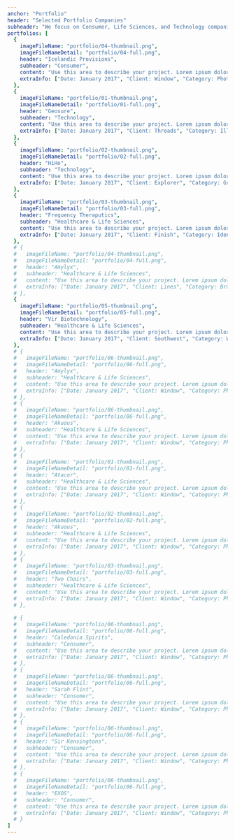 ```yaml
---
anchor: "Portfolio"
header: "Selected Portfolio Companies"
subheader: "We focus on Consumer, Life Sciences, and Technology companies."
portfolios: [
  {
    imageFileName: "portfolio/04-thumbnail.png",
    imageFileNameDetail: "portfolio/04-full.png",
    header: "Icelandic Provisions",
    subheader: "Consumer",
    content: "Use this area to describe your project. Lorem ipsum dolor sit amet, consectetur adipisicing elit. Est blanditiis dolorem culpa incidunt minus dignissimos deserunt repellat aperiam quasi sunt officia expedita beatae cupiditate, maiores repudiandae, nostrum, reiciendis facere nemo!",
    extraInfo: ["Date: January 2017", "Client: Window", "Category: Photography"]
  },
  {
    imageFileName: "portfolio/01-thumbnail.png",
    imageFileNameDetail: "portfolio/01-full.png",
    header: "Geosure",
    subheader: "Technology",
    content: "Use this area to describe your project. Lorem ipsum dolor sit amet, consectetur adipisicing elit. Est blanditiis dolorem culpa incidunt minus dignissimos deserunt repellat aperiam quasi sunt officia expedita beatae cupiditate, maiores repudiandae, nostrum, reiciendis facere nemo!",
    extraInfo: ["Date: January 2017", "Client: Threads", "Category: Illustration"]
  },
  {
    imageFileName: "portfolio/02-thumbnail.png",
    imageFileNameDetail: "portfolio/02-full.png",
    header: "HiHo",
    subheader: "Technology",
    content: "Use this area to describe your project. Lorem ipsum dolor sit amet, consectetur adipisicing elit. Est blanditiis dolorem culpa incidunt minus dignissimos deserunt repellat aperiam quasi sunt officia expedita beatae cupiditate, maiores repudiandae, nostrum, reiciendis facere nemo!",
    extraInfo: ["Date: January 2017", "Client: Explorer", "Category: Graphic Design"]
  },
  {
    imageFileName: "portfolio/03-thumbnail.png",
    imageFileNameDetail: "portfolio/03-full.png",
    header: "Frequency Theraputics",
    subheader: "Healthcare & Life Sciences",
    content: "Use this area to describe your project. Lorem ipsum dolor sit amet, consectetur adipisicing elit. Est blanditiis dolorem culpa incidunt minus dignissimos deserunt repellat aperiam quasi sunt officia expedita beatae cupiditate, maiores repudiandae, nostrum, reiciendis facere nemo!",
    extraInfo: ["Date: January 2017", "Client: Finish", "Category: Identity"]
  },
  # {
  #   imageFileName: "portfolio/04-thumbnail.png",
  #   imageFileNameDetail: "portfolio/04-full.png",
  #   header: "Amylyx",
  #   subheader: "Healthcare & Life Sciences",
  #   content: "Use this area to describe your project. Lorem ipsum dolor sit amet, consectetur adipisicing elit. Est blanditiis dolorem culpa incidunt minus dignissimos deserunt repellat aperiam quasi sunt officia expedita beatae cupiditate, maiores repudiandae, nostrum, reiciendis facere nemo!",
  #   extraInfo: ["Date: January 2017", "Client: Lines", "Category: Branding"]
  # },
  {
    imageFileName: "portfolio/05-thumbnail.png",
    imageFileNameDetail: "portfolio/05-full.png",
    header: "Vir Biotechnology",
    subheader: "Healthcare & Life Sciences",
    content: "Use this area to describe your project. Lorem ipsum dolor sit amet, consectetur adipisicing elit. Est blanditiis dolorem culpa incidunt minus dignissimos deserunt repellat aperiam quasi sunt officia expedita beatae cupiditate, maiores repudiandae, nostrum, reiciendis facere nemo!",
    extraInfo: ["Date: January 2017", "Client: Southwest", "Category: Website Design"]
  },
  # {
  #   imageFileName: "portfolio/06-thumbnail.png",
  #   imageFileNameDetail: "portfolio/06-full.png",
  #   header: "Amylyx",
  #   subheader: "Healthcare & Life Sciences",
  #   content: "Use this area to describe your project. Lorem ipsum dolor sit amet, consectetur adipisicing elit. Est blanditiis dolorem culpa incidunt minus dignissimos deserunt repellat aperiam quasi sunt officia expedita beatae cupiditate, maiores repudiandae, nostrum, reiciendis facere nemo!",
  #   extraInfo: ["Date: January 2017", "Client: Window", "Category: Photography"]
  # },
  # {
  #   imageFileName: "portfolio/06-thumbnail.png",
  #   imageFileNameDetail: "portfolio/06-full.png",
  #   header: "Akuous",
  #   subheader: "Healthcare & Life Sciences",
  #   content: "Use this area to describe your project. Lorem ipsum dolor sit amet, consectetur adipisicing elit. Est blanditiis dolorem culpa incidunt minus dignissimos deserunt repellat aperiam quasi sunt officia expedita beatae cupiditate, maiores repudiandae, nostrum, reiciendis facere nemo!",
  #   extraInfo: ["Date: January 2017", "Client: Window", "Category: Photography"]
  # },
  # {
  #   imageFileName: "portfolio/01-thumbnail.png",
  #   imageFileNameDetail: "portfolio/01-full.png",
  #   header: "Atacor",
  #   subheader: "Healthcare & Life Sciences",
  #   content: "Use this area to describe your project. Lorem ipsum dolor sit amet, consectetur adipisicing elit. Est blanditiis dolorem culpa incidunt minus dignissimos deserunt repellat aperiam quasi sunt officia expedita beatae cupiditate, maiores repudiandae, nostrum, reiciendis facere nemo!",
  #   extraInfo: ["Date: January 2017", "Client: Window", "Category: Photography"]
  # },
  # {
  #   imageFileName: "portfolio/02-thumbnail.png",
  #   imageFileNameDetail: "portfolio/02-full.png",
  #   header: "Akuous",
  #   subheader: "Healthcare & Life Sciences",
  #   content: "Use this area to describe your project. Lorem ipsum dolor sit amet, consectetur adipisicing elit. Est blanditiis dolorem culpa incidunt minus dignissimos deserunt repellat aperiam quasi sunt officia expedita beatae cupiditate, maiores repudiandae, nostrum, reiciendis facere nemo!",
  #   extraInfo: ["Date: January 2017", "Client: Window", "Category: Photography"]
  # },
  # {
  #   imageFileName: "portfolio/03-thumbnail.png",
  #   imageFileNameDetail: "portfolio/03-full.png",
  #   header: "Two Chairs",
  #   subheader: "Healthcare & Life Sciences",
  #   content: "Use this area to describe your project. Lorem ipsum dolor sit amet, consectetur adipisicing elit. Est blanditiis dolorem culpa incidunt minus dignissimos deserunt repellat aperiam quasi sunt officia expedita beatae cupiditate, maiores repudiandae, nostrum, reiciendis facere nemo!",
  #   extraInfo: ["Date: January 2017", "Client: Window", "Category: Photography"]
  # },
  
  # {
  #   imageFileName: "portfolio/06-thumbnail.png",
  #   imageFileNameDetail: "portfolio/06-full.png",
  #   header: "Caledonia Spirits",
  #   subheader: "Consumer",
  #   content: "Use this area to describe your project. Lorem ipsum dolor sit amet, consectetur adipisicing elit. Est blanditiis dolorem culpa incidunt minus dignissimos deserunt repellat aperiam quasi sunt officia expedita beatae cupiditate, maiores repudiandae, nostrum, reiciendis facere nemo!",
  #   extraInfo: ["Date: January 2017", "Client: Window", "Category: Photography"]
  # },
  # {
  #   imageFileName: "portfolio/06-thumbnail.png",
  #   imageFileNameDetail: "portfolio/06-full.png",
  #   header: "Sarah Flint",
  #   subheader: "Consumer",
  #   content: "Use this area to describe your project. Lorem ipsum dolor sit amet, consectetur adipisicing elit. Est blanditiis dolorem culpa incidunt minus dignissimos deserunt repellat aperiam quasi sunt officia expedita beatae cupiditate, maiores repudiandae, nostrum, reiciendis facere nemo!",
  #   extraInfo: ["Date: January 2017", "Client: Window", "Category: Photography"]
  # },
  # {
  #   imageFileName: "portfolio/06-thumbnail.png",
  #   imageFileNameDetail: "portfolio/06-full.png",
  #   header: "Sir Kensingtons",
  #   subheader: "Consumer",
  #   content: "Use this area to describe your project. Lorem ipsum dolor sit amet, consectetur adipisicing elit. Est blanditiis dolorem culpa incidunt minus dignissimos deserunt repellat aperiam quasi sunt officia expedita beatae cupiditate, maiores repudiandae, nostrum, reiciendis facere nemo!",
  #   extraInfo: ["Date: January 2017", "Client: Window", "Category: Photography"]
  # },
  # {
  #   imageFileName: "portfolio/06-thumbnail.png",
  #   imageFileNameDetail: "portfolio/06-full.png",
  #   header: "EXOS",
  #   subheader: "Consumer",
  #   content: "Use this area to describe your project. Lorem ipsum dolor sit amet, consectetur adipisicing elit. Est blanditiis dolorem culpa incidunt minus dignissimos deserunt repellat aperiam quasi sunt officia expedita beatae cupiditate, maiores repudiandae, nostrum, reiciendis facere nemo!",
  #   extraInfo: ["Date: January 2017", "Client: Window", "Category: Photography"]
  # }
]
---
```

